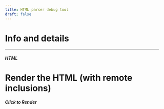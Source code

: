 ```yaml
---
title: HTML parser debug tool
draft: false
---
```


# Info and details

<div class="container">
  <span class="col-1" id="shtml"></span>
  <span class="col-1" id="smetadata"></span>
  <span class="col-1" id="ssummary"></span>
  <span class="col-1" id="serrors"></span>
  <span class="col-1" id="simpression"></span>
  <span class="col-1" id="stimeline"></span>

  <div class="code" id="details"></div>
</div>

---

##### HTML

# Render the HTML (with remote inclusions)
##### Click to Render

<script src="/js/global.js"></script>
<script src="/js/debug.js"></script>
<script src="/js/indent.js"></script>
<script>
$(document).ready(function() {
    debugHTML();
    // this include a new javascript: prettify.js
});
</script>